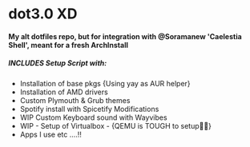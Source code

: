 # dot3.0 XD

#### My alt dotfiles repo, but for integration with @Soramanew **'Caelestia Shell'**, meant for a fresh ArchInstall

##### INCLUDES Setup Script with: 
  - Installation of base pkgs {Using yay as AUR helper}
  - Installation of AMD drivers 
  - Custom Plymouth & Grub themes 
  - Spotify install with Spicetify Modifications
  - WIP Custom Keyboard sound with Wayvibes 
  - WIP - Setup of Virtualbox - {QEMU is TOUGH to setup😮‍💨}
  - Apps I use etc ....!!
